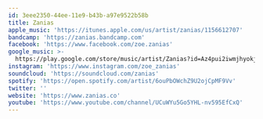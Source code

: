 ```yaml
---
id: 3eee2350-44ee-11e9-b43b-a97e9522b58b
title: Zanias
apple_music: 'https://itunes.apple.com/us/artist/zanias/1156612707'
bandcamp: 'https://zanias.bandcamp.com'
facebook: 'https://www.facebook.com/zoe.zanias'
google_music: >-
  https://play.google.com/store/music/artist/Zanias?id=Az4pui2iwmjhyokjcs3zvxfi6vi
instagram: 'https://www.instagram.com/zoe_zanias'
soundcloud: 'https://soundcloud.com/zanias'
spotify: 'https://open.spotify.com/artist/6ouPbOWchZ9U2ojCpMF9Vv'
twitter: ''
website: 'https://www.zanias.co'
youtube: 'https://www.youtube.com/channel/UCuWYu5Go5YHL-nv595EfCxQ'
---
```

